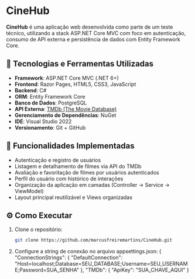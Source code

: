 # CineHub

**CineHub** é uma aplicação web desenvolvida como parte de um teste técnico, utilizando a stack ASP.NET Core MVC com foco em autenticação, consumo de API externa e persistência de dados com Entity Framework Core.

## 🧰 Tecnologias e Ferramentas Utilizadas

- **Framework**: ASP.NET Core MVC (.NET 6+)
- **Frontend**: Razor Pages, HTML5, CSS3, JavaScript
- **Backend**: C#
- **ORM**: Entity Framework Core
- **Banco de Dados**: PostgreSQL
- **API Externa**: [TMDb (The Movie Database)](https://www.themoviedb.org/documentation/api)
- **Gerenciamento de Dependências**: NuGet
- **IDE**: Visual Studio 2022
- **Versionamento**: Git + GitHub

## 📌 Funcionalidades Implementadas

- Autenticação e registro de usuários
- Listagem e detalhamento de filmes via API do TMDb
- Avaliação e favoritação de filmes por usuários autenticados
- Perfil do usuário com histórico de interações
- Organização da aplicação em camadas (Controller → Service → ViewModel)
- Layout principal reutilizável e Views organizadas

## ⚙️ Como Executar

1. Clone o repositório:
   ```bash
   git clone https://github.com/marcusfreiremartins/CineHub.git

2. Configure a string de conexão no arquivo appsettings.json:
{
  "ConnectionStrings": {
    "DefaultConnection": "Host=localhost;Database=SEU_DATABASE;Username=SEU_USERNAME;Password=SUA_SENHA"
  },
"TMDb": {
  "ApiKey": "SUA_CHAVE_AQUI"
}
